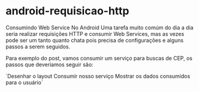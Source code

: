 # android-requisicao-http

Consumindo Web Service No Android
Uma tarefa muito comúm do dia a dia seria realizar requisições HTTP e consumir Web Services, mas as vezes pode ser um tanto quanto chata pois precisa de configurações e alguns passos a serem seguidos.

Para exemplo do post, vamos consumir um serviço para buscas de CEP, os passos que deveriamos seguir são:

´Desenhar o layout
Consumir nosso serviço
Mostrar os dados consumidos para o usuário´
